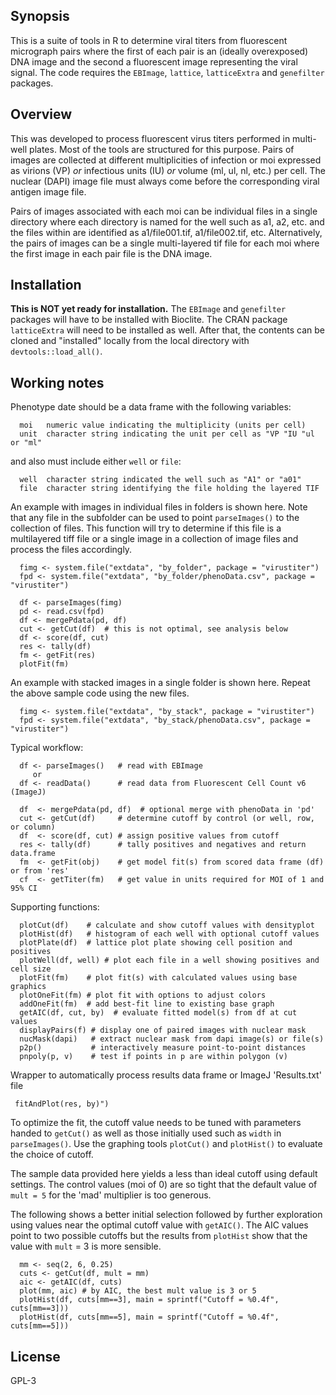## Synopsis
This is a suite of tools in R to determine viral titers from fluorescent micrograph pairs where the first of each pair is an (ideally overexposed) DNA image and the second a fluorescent image representing the viral signal. The code requires the `EBImage`, `lattice`, `latticeExtra` and  `genefilter` packages.

## Overview
This was developed to process fluorescent virus titers performed in multi-well plates. Most of the tools are structured for this purpose. Pairs of images are collected at different multiplicities of infection or moi expressed as virions (VP) *or* infectious units (IU) *or* volume (ml, ul, nl, etc.) per cell. The nuclear (DAPI) image file must always come before the corresponding viral antigen image file. 

Pairs of images associated with each moi can be individual files in a single directory where each directory is named for the well such as a1, a2, etc. and the files within are identified as a1/file001.tif, a1/file002.tif, etc. Alternatively, the pairs of images can be a single multi-layered tif file for each moi where the first image in each pair file is the DNA image. 

## Installation

**This is NOT yet ready for installation.** The `EBImage` and `genefilter` packages will have to be installed with Bioclite. The CRAN package `latticeExtra` will need to be installed as well. After that, the contents can be cloned and "installed" locally from the local directory with   `devtools::load_all()`.

## Working notes
Phenotype date should be a data frame with the following variables:
```
  moi   numeric value indicating the multiplicity (units per cell)
  unit  character string indicating the unit per cell as "VP "IU "ul or "ml"
```
and also must include either `well` or `file`:
```
  well  character string indicated the well such as "A1" or "a01"
  file	character string identifying the file holding the layered TIF
```

An example with images in individual files in folders is shown here. Note that any file in the subfolder can be used to point `parseImages()` to the collection of files. This function will try to determine if this file is a multilayered tiff file or a single image in a collection of image files and process the files accordingly. 
```
  fimg <- system.file("extdata", "by_folder", package = "virustiter")
  fpd <- system.file("extdata", "by_folder/phenoData.csv", package = "virustiter")

  df <- parseImages(fimg)
  pd <- read.csv(fpd)
  df <- mergePdata(pd, df)
  cut <- getCut(df)  # this is not optimal, see analysis below
  df <- score(df, cut)
  res <- tally(df)
  fm <- getFit(res)
  plotFit(fm)
```
An example with stacked images in a single folder is shown here. Repeat the above sample code using the new files.
```
  fimg <- system.file("extdata", "by_stack", package = "virustiter")
  fpd <- system.file("extdata", "by_stack/phenoData.csv", package = "virustiter")
```
Typical workflow:
```
  df <- parseImages()   # read with EBImage
     or
  df <- readData()      # read data from Fluorescent Cell Count v6 (ImageJ)

  df  <- mergePdata(pd, df)  # optional merge with phenoData in 'pd'
  cut <- getCut(df)     # determine cutoff by control (or well, row, or column)
  df  <- score(df, cut) # assign positive values from cutoff
  res <- tally(df)      # tally positives and negatives and return data.frame
  fm  <- getFit(obj)    # get model fit(s) from scored data frame (df) or from 'res'
  cf  <- getTiter(fm)   # get value in units required for MOI of 1 and 95% CI
```
Supporting functions:
```
  plotCut(df)    # calculate and show cutoff values with densityplot 
  plotHist(df)   # histogram of each well with optional cutoff values
  plotPlate(df)  # lattice plot plate showing cell position and positives
  plotWell(df, well) # plot each file in a well showing positives and cell size
  plotFit(fm)    # plot fit(s) with calculated values using base graphics
  plotOneFit(fm) # plot fit with options to adjust colors
  addOneFit(fm)  # add best-fit line to existing base graph
  getAIC(df, cut, by)  # evaluate fitted model(s) from df at cut values
  displayPairs(f) # display one of paired images with nuclear mask
  nucMask(dapi)   # extract nuclear mask from dapi image(s) or file(s)
  p2p()           # interactively measure point-to-point distances
  pnpoly(p, v)    # test if points in p are within polygon (v)
```
Wrapper to automatically process results data frame or ImageJ 'Results.txt' file
``` 
 fitAndPlot(res, by)")
```
To optimize the fit, the cutoff value needs to be tuned with parameters handed to `getCut()` as well as those initially used such as `width` in  `parseImages()`. Use the graphing tools `plotCut()` and `plotHist()` to evaluate the choice of cutoff.

The sample data provided here yields a less than ideal cutoff using default settings. The control values (moi of 0) are so tight that the default value of `mult = 5` for the 'mad' multiplier is too generous.

The following shows a better initial selection followed by further exploration using values near the optimal cutoff value with `getAIC()`. The AIC values point to two possible cutoffs but the results from `plotHist` show that the value with `mult` = 3 is more sensible.
```
  mm <- seq(2, 6, 0.25)
  cuts <- getCut(df, mult = mm)
  aic <- getAIC(df, cuts)
  plot(mm, aic)	# by AIC, the best mult value is 3 or 5
  plotHist(df, cuts[mm==3], main = sprintf("Cutoff = %0.4f", cuts[mm==3]))
  plotHist(df, cuts[mm==5], main = sprintf("Cutoff = %0.4f", cuts[mm==5]))
```  
## License
GPL-3
